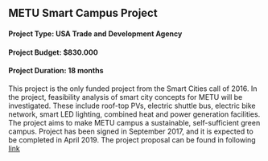 ## METU Smart Campus Project
#### Project Type: USA Trade and Development Agency
#### Project Budget: $830.000
#### Project Duration: 18 months
  
 This project is the only funded project from the Smart Cities call of 2016.
 In the project, feasibility analysis of smart city concepts for METU will be investigated. 
 These include roof-top PVs, electric shuttle bus, electric bike network, smart LED lighting, combined heat and power generation facilities. The project aims to make METU campus a sustainable, self-sufficient green campus. 
 Project has been signed in September 2017, and it is expected to be completed in April 2019. The project proposal can be found in following [link](https://docs.wixstatic.com/ugd/96b21c_3c398c840786434e9a3362c733396559.pdf)
